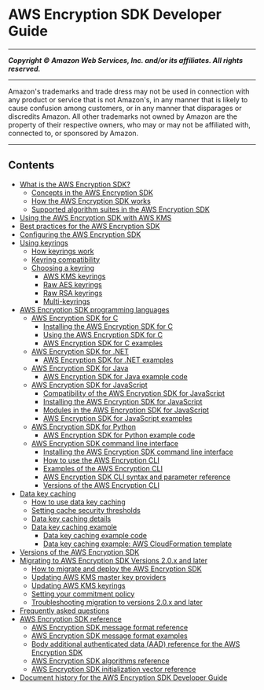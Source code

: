# AWS Encryption SDK Developer Guide

-----
*****Copyright &copy; Amazon Web Services, Inc. and/or its affiliates. All rights reserved.*****

-----
Amazon's trademarks and trade dress may not be used in 
     connection with any product or service that is not Amazon's, 
     in any manner that is likely to cause confusion among customers, 
     or in any manner that disparages or discredits Amazon. All other 
     trademarks not owned by Amazon are the property of their respective
     owners, who may or may not be affiliated with, connected to, or 
     sponsored by Amazon.

-----
## Contents
+ [What is the AWS Encryption SDK?](introduction.md)
   + [Concepts in the AWS Encryption SDK](concepts.md)
   + [How the AWS Encryption SDK works](how-it-works.md)
   + [Supported algorithm suites in the AWS Encryption SDK](supported-algorithms.md)
+ [Using the AWS Encryption SDK with AWS KMS](getting-started.md)
+ [Best practices for the AWS Encryption SDK](best-practices.md)
+ [Configuring the AWS Encryption SDK](configure.md)
+ [Using keyrings](choose-keyring.md)
   + [How keyrings work](using-keyrings.md)
   + [Keyring compatibility](keyring-compatibility.md)
   + [Choosing a keyring](which-keyring.md)
      + [AWS KMS keyrings](use-kms-keyring.md)
      + [Raw AES keyrings](use-raw-aes-keyring.md)
      + [Raw RSA keyrings](use-raw-rsa-keyring.md)
      + [Multi-keyrings](use-multi-keyring.md)
+ [AWS Encryption SDK programming languages](programming-languages.md)
   + [AWS Encryption SDK for C](c-language.md)
      + [Installing the AWS Encryption SDK for C](c-language-installation.md)
      + [Using the AWS Encryption SDK for C](c-language-using.md)
      + [AWS Encryption SDK for C examples](c-examples.md)
   + [AWS Encryption SDK for .NET](dot-net.md)
      + [AWS Encryption SDK for .NET examples](dot-net-examples.md)
   + [AWS Encryption SDK for Java](java.md)
      + [AWS Encryption SDK for Java example code](java-example-code.md)
   + [AWS Encryption SDK for JavaScript](javascript.md)
      + [Compatibility of the AWS Encryption SDK for JavaScript](javascript-compatibility.md)
      + [Installing the AWS Encryption SDK for JavaScript](javascript-installation.md)
      + [Modules in the AWS Encryption SDK for JavaScript](javascript-modules.md)
      + [AWS Encryption SDK for JavaScript examples](js-examples.md)
   + [AWS Encryption SDK for Python](python.md)
      + [AWS Encryption SDK for Python example code](python-example-code.md)
   + [AWS Encryption SDK command line interface](crypto-cli.md)
      + [Installing the AWS Encryption SDK command line interface](crypto-cli-install.md)
      + [How to use the AWS Encryption CLI](crypto-cli-how-to.md)
      + [Examples of the AWS Encryption CLI](crypto-cli-examples.md)
      + [AWS Encryption SDK CLI syntax and parameter reference](crypto-cli-reference.md)
      + [Versions of the AWS Encryption CLI](crypto-cli-versions.md)
+ [Data key caching](data-key-caching.md)
   + [How to use data key caching](implement-caching.md)
   + [Setting cache security thresholds](thresholds.md)
   + [Data key caching details](data-caching-details.md)
   + [Data key caching example](sample-cache-example.md)
      + [Data key caching example code](sample-cache-example-code.md)
      + [Data key caching example: AWS CloudFormation template](sample-cache-example-cloudformation.md)
+ [Versions of the AWS Encryption SDK](about-versions.md)
+ [Migrating to AWS Encryption SDK Versions 2.0.x and later](migration.md)
   + [How to migrate and deploy the AWS Encryption SDK](migration-guide.md)
   + [Updating AWS KMS master key providers](migrate-mkps-v2.md)
   + [Updating AWS KMS keyrings](migrate-keyrings-v2.md)
   + [Setting your commitment policy](migrate-commitment-policy.md)
   + [Troubleshooting migration to versions 2.0.x and later](troubleshooting-migration.md)
+ [Frequently asked questions](faq.md)
+ [AWS Encryption SDK reference](reference.md)
   + [AWS Encryption SDK message format reference](message-format.md)
   + [AWS Encryption SDK message format examples](message-format-examples.md)
   + [Body additional authenticated data (AAD) reference for the AWS Encryption SDK](body-aad-reference.md)
   + [AWS Encryption SDK algorithms reference](algorithms-reference.md)
   + [AWS Encryption SDK initialization vector reference](IV-reference.md)
+ [Document history for the AWS Encryption SDK Developer Guide](document-history.md)